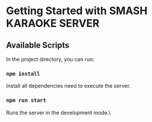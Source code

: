 # Getting Started with SMASH KARAOKE SERVER

## Available Scripts

In the project directory, you can run:

###   `npm install`

Install all dependencies need to execute the server.

### `npm run start`

Runs the server in the development mode.\

